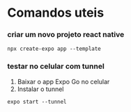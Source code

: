 # Comandos uteis

 ### criar um novo projeto react native

```
npx create-expo app --template
```

### testar no celular com tunnel

1) Baixar o app Expo Go no celular
2) Instalar o tunnel
```
expo start --tunnel
```